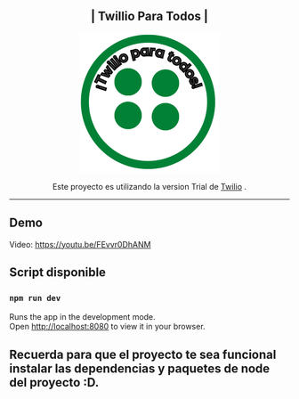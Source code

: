 <div align="center" >

## | Twillio Para Todos |


<img src="https://github.com/isinicolle/NodeJsTwilio-TwillioParaTodos/blob/main/public/assets/img/Twillio%20para%20todos.png" height="250px">



Este proyecto es utilizando la version Trial de [Twilio](https://www.twilio.com/es-mx/) .
</div>

---------------
## Demo

Video: https://youtu.be/FEvvr0DhANM

## Script disponible

### `npm run dev`

Runs the app in the development mode.\
Open [http://localhost:8080](http://localhost:8080) to view it in your browser.

Recuerda para que el proyecto te sea funcional instalar las dependencias y paquetes de node del proyecto :D.
---------------


